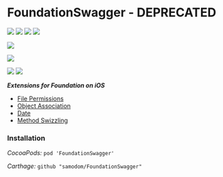 # FoundationSwagger - DEPRECATED

![](https://img.shields.io/badge/_iOS-8+-lightgrey.svg?style=flat-square)
![](https://img.shields.io/badge/_macOS-10.9+-lightgrey.svg?style=flat-square)
![](https://img.shields.io/badge/_tvOS-9+-lightgrey.svg?style=flat-square)
![](https://img.shields.io/badge/_watchOS-2+-lightgrey.svg?style=flat-square)

![](https://img.shields.io/github/license/samodom/FoundationSwagger.svg?style=flat-square)

![](https://img.shields.io/badge/swift-3-orange.svg?style=flat-square)

![](https://img.shields.io/cocoapods/v/FoundationSwagger.svg?style=flat-square)
![](https://img.shields.io/badge/carthage-compatible-brightgreen.svg?style=flat-square)

***Extensions for Foundation on iOS***

 - [File Permissions](Docs/FilePermissions.md)
 - [Object Association](Docs/ObjectAssociation.md)
 - [Date](Docs/Date.md)
 - [Method Swizzling](Docs/MethodSwizzling.md)


### Installation

*CocoaPods:* `pod 'FoundationSwagger'`

*Carthage:* `github "samodom/FoundationSwagger"`


